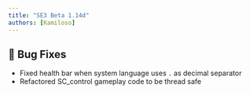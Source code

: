 ```yaml
---
title: "SE3 Beta 1.14d"
authors: [Kamiloso]
---
```


## 🐛 Bug Fixes

- Fixed health bar when system language uses `.` as decimal separator
- Refactored SC_control gameplay code to be thread safe

<!-- truncate -->
